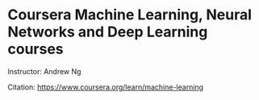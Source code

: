 # Coursera Machine Learning, Neural Networks and Deep Learning courses <br> 

Instructor: Andrew Ng

Citation: https://www.coursera.org/learn/machine-learning
